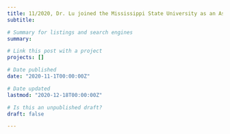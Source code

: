 ```yaml
---
title: 11/2020, Dr. Lu joined the Mississippi State University as an Assistant Professor 👋 👋
subtitle: 

# Summary for listings and search engines
summary: 

# Link this post with a project
projects: []

# Date published
date: "2020-11-1T00:00:00Z"

# Date updated
lastmod: "2020-12-18T00:00:00Z"

# Is this an unpublished draft?
draft: false

---
```

